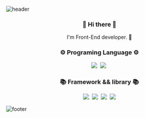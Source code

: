 ![header](https://capsule-render.vercel.app/api?type=Waving&color=007E7E&height=180&section=header&text=Gitsunmin&fontColor=F4631E&fontAlignX=45&fontAlignY=35&fontSize=80&animation=twinkling)

<h3 align="center"> 👋 Hi there 👋 </h3>
<p align="center">
I'm Front-End developer. 🌱 
</p>

<h3 align="center">⚙️ Programing Language ⚙️</h3>
<p align="center">
  <img src="https://img.shields.io/badge/-JavaScript-yellow"/>&nbsp
  <img src="https://img.shields.io/badge/-TypeScript-blue"/>&nbsp
</p>

<h3 align="center">📚 Framework && library 📚</h3>
<p align="center">
  <img src="https://img.shields.io/badge/-Vue-teal"/>&nbsp
  <img src="https://img.shields.io/badge/-React-skyblue"/>&nbsp
  <img src="https://img.shields.io/badge/-Svelte-orange"/>&nbsp
  <img src="https://img.shields.io/badge/-GraphQL-E10098"/>
</p>

![footer](https://capsule-render.vercel.app/api?type=Waving&color=007E7E&height=100&section=footer)
